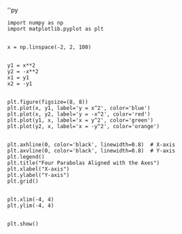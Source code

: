 ''py

    import numpy as np
    import matplotlib.pyplot as plt
    
    
    x = np.linspace(-2, 2, 100)
    
    
    y1 = x**2   
    y2 = -x**2  
    x1 = y1  
    x2 = -y1  
    
    
    plt.figure(figsize=(8, 8))
    plt.plot(x, y1, label='y = x^2', color='blue')      
    plt.plot(x, y2, label='y = -x^2', color='red')     
    plt.plot(y1, x, label='x = y^2', color='green')   
    plt.plot(y2, x, label='x = -y^2', color='orange')  
    
    
    plt.axhline(0, color='black', linewidth=0.8)  # X-axis
    plt.axvline(0, color='black', linewidth=0.8)  # Y-axis
    plt.legend()
    plt.title("Four Parabolas Aligned with the Axes")
    plt.xlabel("X-axis")
    plt.ylabel("Y-axis")
    plt.grid()
    
    
    plt.xlim(-4, 4)
    plt.ylim(-4, 4)
    
    
    plt.show()
